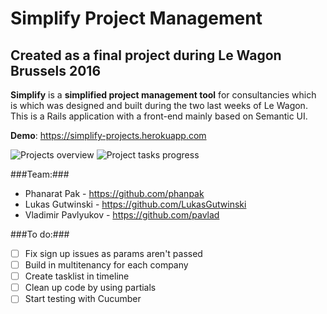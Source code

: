 # Simplify Project Management
## Created as a final project during Le Wagon Brussels 2016

**Simplify** is a **simplified project management tool** for consultancies which is which was designed and built during the two last weeks of Le Wagon. This is a Rails application with a front-end mainly based on Semantic UI.

**Demo**: https://simplify-projects.herokuapp.com

![Projects overview](http://pavl.io/simplify/s1.png)
![Project tasks progress](http://pavl.io/simplify/s2.png)

###Team:###
* Phanarat Pak - https://github.com/phanpak
* Lukas Gutwinski - https://github.com/LukasGutwinski
* Vladimir Pavlyukov - https://github.com/pavlad

###To do:###
- [ ] Fix sign up issues as params aren't passed
- [ ] Build in multitenancy for each company
- [ ] Create tasklist in timeline
- [ ] Clean up code by using partials
- [ ] Start testing with Cucumber
